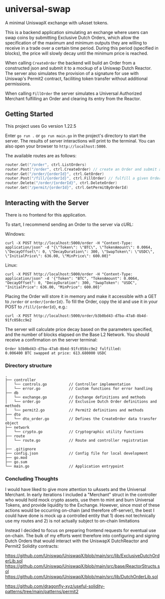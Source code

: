 # universal-swap
A minimal UniswapX exchange with uAsset tokens.

This is a backend application simulating an exchange where users can swap coins by submitting Exclusive Dutch Orders, which allow the specification of the maximum and minimum outputs they are willing to receive in a trade over a certain time period. During this period (specified in blocks), the price will slowly decay until the minimum price is reached.

When calling `CreateOrder` the backend will build an Order from a constructed json and submit it to a mockup of a Uniswap Dutch Reactor. The server also simulates the provision of a signature for use with Uniswap's Permit2 contract, faciliting token transfer without additional permissions.

When calling `FillOrder` the server simulates a Universal Authorized Merchant fulfilling an Order and clearing its entry from the Reactor.

## Getting Started

This project uses Go version 1.22.5

Enter `go run .` or `go run main.go` in the project's directory to start the server. The results of server interactions will print to the terminal. You can also open your browser to `http://localhost:5000`.

The available routes are as follows:
```go
router.Get("/order", ctrl.ListOrders)
router.Post("/order", ctrl.CreateOrder) // create an Order and submit a Permit2
router.Get("/order/{orderId}", ctrl.GetOrder)
router.Post("/fill/{orderId}", ctrl.FillOrder) // fulfill a given Order
router.Delete("/order/{orderId}", ctrl.DeleteOrder)
router.Get("/permit/{orderId}", ctrl.GetPermitByOrderId)
```

## Interacting with the Server

There is no frontend for this application.

To start, I recommend sending an Order to the server via cURL:

Windows:
```
curl -X POST http://localhost:5000/order -H "Content-Type: application/json" -d "{\"Token\": \"BTC\", \"TokenAmount\": 0.0064, \"DecayOffset\": 0, \"DecayDuration\": 300, \"SwapToken\": \"USDC\", \"InitialPrice\": 636.00, \"MinPrice\": 600.00}"
```

Linux:
```
curl -X POST http://localhost:5000/order -H "Content-Type: application/json" -d '{"Token": "BTC", "TokenAmount": 0.0064, "DecayOffset": 0, "DecayDuration": 300, "SwapToken": "USDC", "InitialPrice": 636.00, "MinPrice": 600.00}'
```

Placing the Order will store it in memory and make it accessible with a GET to `/order` or `order/{orderId}`. To fill the Order, copy the id and use it in your POST to `/fill/{orderId}`, e.g.:

`curl -X POST http://localhost:5000/order/b3b0bd43-d7ba-47a8-8b4d-91fc058cc9e2`

The server will calculate price decay based on the parameters specified, and the number of blocks elapsed on the Base L2 Network. You should receive a confirmation on the server terminal:

```
Order b3b0bd43-d7ba-47a8-8b4d-91fc058cc9e2 fulfilled:
0.006400 BTC swapped at price: 613.680000 USDC
```

### Directory structure

```
.
├── controller
│   └── controls.go          // Controller implementation
│   └── error.go             // Custom functions for error handling
├── db
│   └── exchange.go          // Exchange definitions and methods
│   └── order.go             // Exclusive Dutch Order definitions and methods
│   └── permit2.go           // Permit2 definitions and methods
├── dto
│   └── dto_order.go         // Defines the CreateOrder data transfer object
├── network
│   └── crypto.go            // Cryptographic utility functions
├── route
│   └── route.go             // Route and controller registration
│
├── .gitignore
├── config.json              // Config file for local development
├── go.mod
├── go.sum
└── main.go                  // Application entrypoint
```


### Concluding Thoughts

I would have liked to give more attention to uAssets and the Universal Merchant. In early iterations I included a "Merchant" struct in the controller who would hold mock crypto assets, use them to mint and burn Universal Tokens, and provide liquidity to the Exchange. However, since most of these actions would be occurring on-chain (and therefore off-server), the best I could have done is mock up a controlled entity that 1) does not technically use my routes and 2) is not actually subject to on-chain limitations

Instead I decided to focus on preparing frontend requests for eventual use on-chain. The bulk of my efforts went therefore into configuring and signing Dutch Orders that would interact with the UniswapX DutchReactor and Permit2 Solidity contracts:

https://github.com/Uniswap/UniswapX/blob/main/src/lib/ExclusiveDutchOrderLib.sol
https://github.com/Uniswap/UniswapX/blob/main/src/base/ReactorStructs.sol
https://github.com/Uniswap/UniswapX/blob/main/src/lib/DutchOrderLib.sol

https://github.com/dragonfly-xyz/useful-solidity-patterns/tree/main/patterns/permit2


